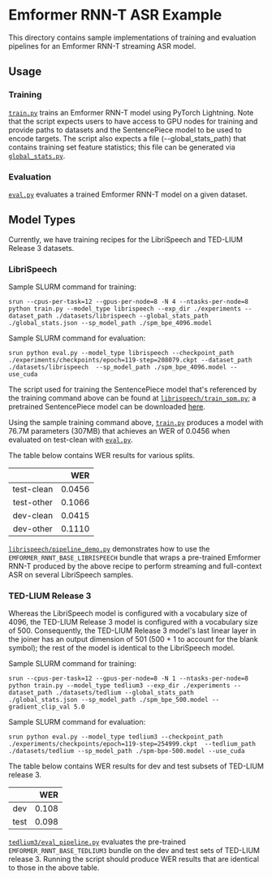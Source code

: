 # Emformer RNN-T ASR Example

This directory contains sample implementations of training and evaluation pipelines for an Emformer RNN-T streaming ASR model.

## Usage

### Training

[`train.py`](./train.py) trains an Emformer RNN-T model using PyTorch Lightning. Note that the script expects users to have access to GPU nodes for training and provide paths to datasets and the SentencePiece model to be used to encode targets. The script also expects a file (--global_stats_path) that contains training set feature statistics; this file can be generated via [`global_stats.py`](./global_stats.py).

### Evaluation

[`eval.py`](./eval.py) evaluates a trained Emformer RNN-T model on a given dataset.

## Model Types

Currently, we have training recipes for the LibriSpeech and TED-LIUM Release 3 datasets.

### LibriSpeech

Sample SLURM command for training:
```
srun --cpus-per-task=12 --gpus-per-node=8 -N 4 --ntasks-per-node=8 python train.py --model_type librispeech --exp_dir ./experiments --dataset_path ./datasets/librispeech --global_stats_path ./global_stats.json --sp_model_path ./spm_bpe_4096.model
```

Sample SLURM command for evaluation:
```
srun python eval.py --model_type librispeech --checkpoint_path ./experiments/checkpoints/epoch=119-step=208079.ckpt --dataset_path ./datasets/librispeech  --sp_model_path ./spm_bpe_4096.model --use_cuda
```

The script used for training the SentencePiece model that's referenced by the training command above can be found at [`librispeech/train_spm.py`](./librispeech/train_spm.py); a pretrained SentencePiece model can be downloaded [here](https://download.pytorch.org/torchaudio/pipeline-assets/spm_bpe_4096_librispeech.model).

Using the sample training command above, [`train.py`](./train.py) produces a model with 76.7M parameters (307MB) that achieves an WER of 0.0456 when evaluated on test-clean with [`eval.py`](./eval.py).

The table below contains WER results for various splits.

|                     |          WER |
|:-------------------:|-------------:|
| test-clean          |       0.0456 |
| test-other          |       0.1066 |
| dev-clean           |       0.0415 |
| dev-other           |       0.1110 |

[`librispeech/pipeline_demo.py`](./librispeech/pipeline_demo.py) demonstrates how to use the `EMFORMER_RNNT_BASE_LIBRISPEECH` bundle that wraps a pre-trained Emformer RNN-T produced by the above recipe to perform streaming and full-context ASR on several LibriSpeech samples.

### TED-LIUM Release 3

Whereas the LibriSpeech model is configured with a vocabulary size of 4096, the TED-LIUM Release 3 model is configured with a vocabulary size of 500. Consequently, the TED-LIUM Release 3 model's last linear layer in the joiner has an output dimension of 501 (500 + 1 to account for the blank symbol); the rest of the model is identical to the LibriSpeech model.

Sample SLURM command for training:
```
srun --cpus-per-task=12 --gpus-per-node=8 -N 1 --ntasks-per-node=8 python train.py --model_type tedlium3 --exp_dir ./experiments --dataset_path ./datasets/tedlium --global_stats_path ./global_stats.json --sp_model_path ./spm_bpe_500.model --gradient_clip_val 5.0
```

Sample SLURM command for evaluation:
```
srun python eval.py --model_type tedlium3 --checkpoint_path ./experiments/checkpoints/epoch=119-step=254999.ckpt  --tedlium_path ./datasets/tedlium --sp_model_path ./spm-bpe-500.model --use_cuda
```

The table below contains WER results for dev and test subsets of TED-LIUM release 3.

|             |          WER |
|:-----------:|-------------:|
| dev         |       0.108  |
| test        |       0.098  |

[`tedlium3/eval_pipeline.py`](./tedlium3/eval_pipeline.py) evaluates the pre-trained `EMFORMER_RNNT_BASE_TEDLIUM3` bundle on the dev and test sets of TED-LIUM release 3. Running the script should produce WER results that are identical to those in the above table.
